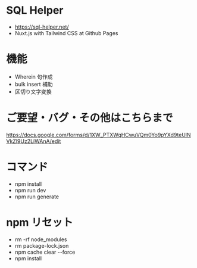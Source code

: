 # SQL Helper

- https://sql-helper.net/
- Nuxt.js with Tailwind CSS at Github Pages

# 機能

- Wherein 句作成
- bulk insert 補助
- 区切り文字変換

# ご要望・バグ・その他はこちらまで

https://docs.google.com/forms/d/1XW_PTXWqHCwuVQm0Yo9pYXd9teUlNVkZl9Uz2LiWAnA/edit

# コマンド

- npm install
- npm run dev
- npm run generate

# npm リセット

- rm -rf node_modules
- rm package-lock.json
- npm cache clear --force
- npm install
